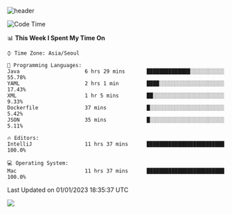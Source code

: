 ![header](https://capsule-render.vercel.app/api?type=Egg&color=timeAuto&height=300&section=header&text=PoPo&fontSize=90&animation=fadeIn)

  <!--START_SECTION:waka-->
![Code Time](http://img.shields.io/badge/Code%20Time-388%20hrs%2010%20mins-blue)

📊 **This Week I Spent My Time On** 

```text
⌚︎ Time Zone: Asia/Seoul

💬 Programming Languages: 
Java                     6 hrs 29 mins       ██████████████░░░░░░░░░░░   55.78% 
YAML                     2 hrs 1 min         ████░░░░░░░░░░░░░░░░░░░░░   17.43% 
XML                      1 hr 5 mins         ██░░░░░░░░░░░░░░░░░░░░░░░   9.33% 
Dockerfile               37 mins             █░░░░░░░░░░░░░░░░░░░░░░░░   5.42% 
JSON                     35 mins             █░░░░░░░░░░░░░░░░░░░░░░░░   5.11%

🔥 Editors: 
IntelliJ                 11 hrs 37 mins      █████████████████████████   100.0%

💻 Operating System: 
Mac                      11 hrs 37 mins      █████████████████████████   100.0%

```


 Last Updated on 01/01/2023 18:35:37 UTC
<!--END_SECTION:waka-->



<img src="https://capsule-render.vercel.app/api?type=Egg&color=timeAuto&height=300&section=footer&text=PoPo&fontSize=90&animation=fadeIn&reversal=true" />
